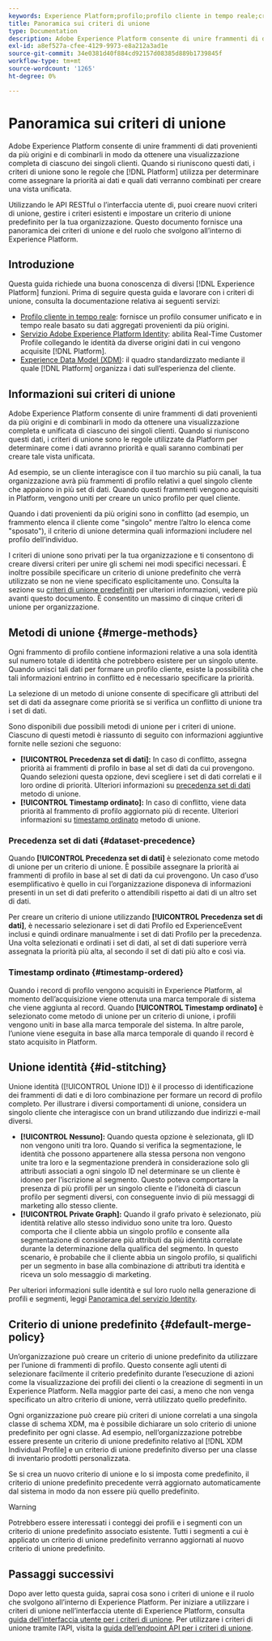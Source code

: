 ```yaml
---
keywords: Experience Platform;profilo;profilo cliente in tempo reale;criteri di unione;interfaccia utente;interfaccia utente;timestamp ordinato;precedenza set di dati
title: Panoramica sui criteri di unione
type: Documentation
description: Adobe Experience Platform consente di unire frammenti di dati provenienti da più origini e di combinarli per ottenere una visualizzazione completa dei singoli clienti. Quando si riuniscono questi dati, i criteri di unione sono le regole utilizzate da Platform per determinare come i dati avranno priorità e quali saranno combinati per creare la vista unificata.
exl-id: a8ef527a-cfee-4129-9973-e8a212a3ad1e
source-git-commit: 34e0381d40f884cd92157d08385d889b1739845f
workflow-type: tm+mt
source-wordcount: '1265'
ht-degree: 0%

---
```


# Panoramica sui criteri di unione

Adobe Experience Platform consente di unire frammenti di dati provenienti da più origini e di combinarli in modo da ottenere una visualizzazione completa di ciascuno dei singoli clienti. Quando si riuniscono questi dati, i criteri di unione sono le regole che [!DNL Platform] utilizza per determinare come assegnare la priorità ai dati e quali dati verranno combinati per creare una vista unificata.

Utilizzando le API RESTful o l’interfaccia utente di, puoi creare nuovi criteri di unione, gestire i criteri esistenti e impostare un criterio di unione predefinito per la tua organizzazione. Questo documento fornisce una panoramica dei criteri di unione e del ruolo che svolgono all’interno di Experience Platform.

## Introduzione

Questa guida richiede una buona conoscenza di diversi [!DNL Experience Platform] funzioni. Prima di seguire questa guida e lavorare con i criteri di unione, consulta la documentazione relativa ai seguenti servizi:

* [Profilo cliente in tempo reale](../home.md): fornisce un profilo consumer unificato e in tempo reale basato su dati aggregati provenienti da più origini.
* [Servizio Adobe Experience Platform Identity](../../identity-service/home.md): abilita Real-Time Customer Profile collegando le identità da diverse origini dati in cui vengono acquisite [!DNL Platform].
* [Experience Data Model (XDM)](../../xdm/home.md): il quadro standardizzato mediante il quale [!DNL Platform] organizza i dati sull’esperienza del cliente.

## Informazioni sui criteri di unione

Adobe Experience Platform consente di unire frammenti di dati provenienti da più origini e di combinarli in modo da ottenere una visualizzazione completa e unificata di ciascuno dei singoli clienti. Quando si riuniscono questi dati, i criteri di unione sono le regole utilizzate da Platform per determinare come i dati avranno priorità e quali saranno combinati per creare tale vista unificata.

Ad esempio, se un cliente interagisce con il tuo marchio su più canali, la tua organizzazione avrà più frammenti di profilo relativi a quel singolo cliente che appaiono in più set di dati. Quando questi frammenti vengono acquisiti in Platform, vengono uniti per creare un unico profilo per quel cliente.

Quando i dati provenienti da più origini sono in conflitto (ad esempio, un frammento elenca il cliente come &quot;singolo&quot; mentre l’altro lo elenca come &quot;sposato&quot;), il criterio di unione determina quali informazioni includere nel profilo dell’individuo.

I criteri di unione sono privati per la tua organizzazione e ti consentono di creare diversi criteri per unire gli schemi nei modi specifici necessari. È inoltre possibile specificare un criterio di unione predefinito che verrà utilizzato se non ne viene specificato esplicitamente uno. Consulta la sezione su [criteri di unione predefiniti](#default-merge-policy) per ulteriori informazioni, vedere più avanti questo documento. È consentito un massimo di cinque criteri di unione per organizzazione.

## Metodi di unione {#merge-methods}

Ogni frammento di profilo contiene informazioni relative a una sola identità sul numero totale di identità che potrebbero esistere per un singolo utente. Quando unisci tali dati per formare un profilo cliente, esiste la possibilità che tali informazioni entrino in conflitto ed è necessario specificare la priorità.

La selezione di un metodo di unione consente di specificare gli attributi del set di dati da assegnare come priorità se si verifica un conflitto di unione tra i set di dati.

Sono disponibili due possibili metodi di unione per i criteri di unione. Ciascuno di questi metodi è riassunto di seguito con informazioni aggiuntive fornite nelle sezioni che seguono:

* **[!UICONTROL Precedenza set di dati]:** In caso di conflitto, assegna priorità ai frammenti di profilo in base al set di dati da cui provengono. Quando selezioni questa opzione, devi scegliere i set di dati correlati e il loro ordine di priorità. Ulteriori informazioni su [precedenza set di dati](#dataset-precedence) metodo di unione.
* **[!UICONTROL Timestamp ordinato]:** In caso di conflitto, viene data priorità al frammento di profilo aggiornato più di recente. Ulteriori informazioni su [timestamp ordinato](#timestamp-ordered) metodo di unione.

### Precedenza set di dati {#dataset-precedence}

Quando **[!UICONTROL Precedenza set di dati]** è selezionato come metodo di unione per un criterio di unione. È possibile assegnare la priorità ai frammenti di profilo in base al set di dati da cui provengono. Un caso d’uso esemplificativo è quello in cui l’organizzazione disponeva di informazioni presenti in un set di dati preferito o attendibili rispetto ai dati di un altro set di dati.

Per creare un criterio di unione utilizzando **[!UICONTROL Precedenza set di dati]**, è necessario selezionare i set di dati Profilo ed ExperienceEvent inclusi e quindi ordinare manualmente i set di dati Profilo per la precedenza. Una volta selezionati e ordinati i set di dati, al set di dati superiore verrà assegnata la priorità più alta, al secondo il set di dati più alto e così via.

### Timestamp ordinato {#timestamp-ordered}

Quando i record di profilo vengono acquisiti in Experience Platform, al momento dell’acquisizione viene ottenuta una marca temporale di sistema che viene aggiunta al record. Quando **[!UICONTROL Timestamp ordinato]** è selezionato come metodo di unione per un criterio di unione, i profili vengono uniti in base alla marca temporale del sistema. In altre parole, l’unione viene eseguita in base alla marca temporale di quando il record è stato acquisito in Platform.

## Unione identità {#id-stitching}

Unione identità ([!UICONTROL Unione ID]) è il processo di identificazione dei frammenti di dati e di loro combinazione per formare un record di profilo completo. Per illustrare i diversi comportamenti di unione, considera un singolo cliente che interagisce con un brand utilizzando due indirizzi e-mail diversi.

* **[!UICONTROL Nessuno]:** Quando questa opzione è selezionata, gli ID non vengono uniti tra loro. Quando si verifica la segmentazione, le identità che possono appartenere alla stessa persona non vengono unite tra loro e la segmentazione prenderà in considerazione solo gli attributi associati a ogni singolo ID nel determinare se un cliente è idoneo per l’iscrizione al segmento. Questo poteva comportare la presenza di più profili per un singolo cliente e l’idoneità di ciascun profilo per segmenti diversi, con conseguente invio di più messaggi di marketing allo stesso cliente.
* **[!UICONTROL Private Graph]:** Quando il grafo privato è selezionato, più identità relative allo stesso individuo sono unite tra loro. Questo comporta che il cliente abbia un singolo profilo e consente alla segmentazione di considerare più attributi da più identità correlate durante la determinazione della qualifica del segmento. In questo scenario, è probabile che il cliente abbia un singolo profilo, si qualifichi per un segmento in base alla combinazione di attributi tra identità e riceva un solo messaggio di marketing.

Per ulteriori informazioni sulle identità e sul loro ruolo nella generazione di profili e segmenti, leggi [Panoramica del servizio Identity](../../identity-service/home.md).

## Criterio di unione predefinito {#default-merge-policy}

Un’organizzazione può creare un criterio di unione predefinito da utilizzare per l’unione di frammenti di profilo. Questo consente agli utenti di selezionare facilmente il criterio predefinito durante l’esecuzione di azioni come la visualizzazione dei profili dei clienti o la creazione di segmenti in un Experience Platform. Nella maggior parte dei casi, a meno che non venga specificato un altro criterio di unione, verrà utilizzato quello predefinito.

Ogni organizzazione può creare più criteri di unione correlati a una singola classe di schema XDM, ma è possibile dichiarare un solo criterio di unione predefinito per ogni classe. Ad esempio, nell’organizzazione potrebbe essere presente un criterio di unione predefinito relativo al [!DNL XDM Individual Profile] e un criterio di unione predefinito diverso per una classe di inventario prodotti personalizzata.

Se si crea un nuovo criterio di unione e lo si imposta come predefinito, il criterio di unione predefinito precedente verrà aggiornato automaticamente dal sistema in modo da non essere più quello predefinito.

>[!WARNING]
>
>Potrebbero essere interessati i conteggi dei profili e i segmenti con un criterio di unione predefinito associato esistente. Tutti i segmenti a cui è applicato un criterio di unione predefinito verranno aggiornati al nuovo criterio di unione predefinito.

## Passaggi successivi

Dopo aver letto questa guida, saprai cosa sono i criteri di unione e il ruolo che svolgono all’interno di Experience Platform. Per iniziare a utilizzare i criteri di unione nell’interfaccia utente di Experience Platform, consulta [guida dell’interfaccia utente per i criteri di unione](ui-guide.md). Per utilizzare i criteri di unione tramite l’API, visita la [guida dell’endpoint API per i criteri di unione](../api/merge-policies.md).
